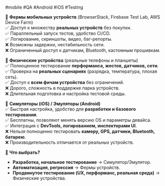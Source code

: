 #mobile #QA #Android #iOS #Testing

🔹 **Фермы мобильных устройств** (BrowserStack, Firebase Test Lab, AWS Device Farm)  
✅ Доступ к множеству **реальных устройств** без покупки.  
✅ Параллельный запуск тестов, удобство CI/CD.  
✅ Логирование, скриншоты, видео, баг-репорты.  
❌ Возможны задержки, нестабильность сети.  
❌ Ограниченный доступ к датчикам, Bluetooth, кастомным прошивкам.

🔹 **Физические устройства** (реальные телефоны и планшеты)  
✅ Полноценное тестирование **перформанса, жестов, датчиков, сети**.  
✅ Проверка на **реальных сценариях** (разрядка, температура, плохая сеть).  
✅ Доступ к **всем фичам устройства** без ограничений.  
❌ Дорого, сложность в поддержке парка устройств.  
❌ Длительная подготовка и настройка тестовой среды.

🔹 **Симуляторы (iOS) / Эмуляторы (Android)**  
✅ Быстрая настройка, удобство для **разработки и базового тестирования**.  
✅ Бесплатны, позволяют менять версию OS и параметры девайса.  
✅ Интеграция с **DevTools, логированием, инспекторами UI**.  
❌ Нельзя полноценно тестировать **камеру, GPS, датчики, Bluetooth, батарею**.  
❌ Производительность отличается от реальных устройств.

🔹 **Что выбрать?**
- **Разработка, начальное тестирование** → Симулятор/Эмулятор.
- **Автоматизация, регрессия** → Фермы устройств.
- **Продвинутое тестирование (UX, перформанс, реальная среда)** → Физические устройства.